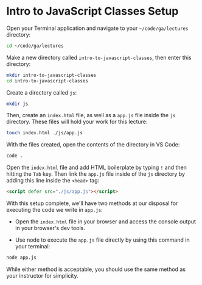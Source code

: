 <h1>
  <span class="headline">Intro to JavaScript Classes</span>
  <span class="subhead">Setup</span>
</h1>

Open your Terminal application and navigate to your `~/code/ga/lectures` directory:

```bash
cd ~/code/ga/lectures
```
Make a new directory called `intro-to-javascript-classes`, then enter this directory:

```bash
mkdir intro-to-javascript-classes
cd intro-to-javascript-classes
```

Create a directory called `js`:

```bash
mkdir js
```

Then, create an `index.html` file, as well as a `app.js` file inside the `js` directory. These files will hold your work for this lecture:

```bash
touch index.html ./js/app.js
```

With the files created, open the contents of the directory in VS Code:

```bash
code .
```

Open the `index.html` file and add HTML boilerplate by typing `!` and then hitting the `Tab` key. Then link the `app.js` file inside of the `js` directory by adding this line inside the `<head>` tag:

```html
<script defer src="./js/app.js"></script>
```

With this setup complete, we'll have two methods at our disposal for executing the code we write in `app.js`:

- Open the `index.html` file in your browser and access the console output in your browser's dev tools.

- Use node to execute the `app.js` file directly by using this command in your terminal:

```bash
node app.js
```

While either method is acceptable, you should use the same method as your instructor for simplicity.
